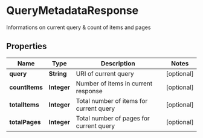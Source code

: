 

# QueryMetadataResponse

Informations on current query & count of items and pages

## Properties

| Name | Type | Description | Notes |
|------------ | ------------- | ------------- | -------------|
|**query** | **String** | URI of current query |  [optional] |
|**countItems** | **Integer** | Number of items in current response |  [optional] |
|**totalItems** | **Integer** | Total number of items for current query |  [optional] |
|**totalPages** | **Integer** | Total number of pages for current query |  [optional] |




